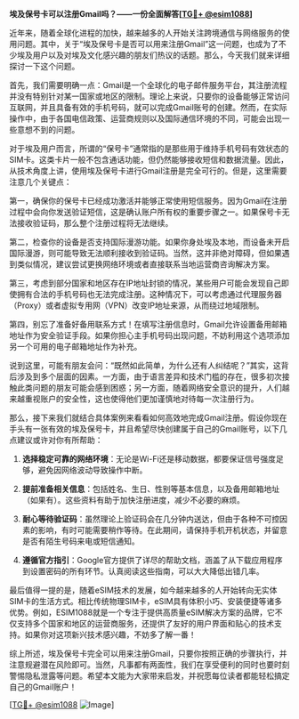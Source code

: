 **埃及保号卡可以注册Gmail吗？——一份全面解答[[TG💪+ @esim1088](https://t.me/s/esim1088)]**

近年来，随着全球化进程的加快，越来越多的人开始关注跨境通信与网络服务的使用问题。其中，关于“埃及保号卡是否可以用来注册Gmail”这一问题，也成为了不少埃及用户以及对埃及文化感兴趣的朋友们热议的话题。那么，今天我们就来详细探讨一下这个问题。

首先，我们需要明确一点：Gmail是一个全球化的电子邮件服务平台，其注册流程并没有特别针对某一国家或地区的限制。理论上来说，只要你的设备能够正常访问互联网，并且具备有效的手机号码，就可以完成Gmail账号的创建。然而，在实际操作中，由于各国电信政策、运营商规则以及国际通信环境的不同，可能会出现一些意想不到的问题。

对于埃及用户而言，所谓的“保号卡”通常指的是那些用于维持手机号码有效状态的SIM卡。这类卡片一般不包含通话功能，但仍然能够接收短信和数据流量。因此，从技术角度上讲，使用埃及保号卡进行Gmail注册是完全可行的。但是，这里需要注意几个关键点：

第一，确保你的保号卡已经成功激活并能够正常使用短信服务。因为Gmail在注册过程中会向你发送验证短信，这是确认账户所有权的重要步骤之一。如果保号卡无法接收验证码，那么整个注册过程将无法继续。

第二，检查你的设备是否支持国际漫游功能。如果你身处埃及本地，而设备未开启国际漫游，则可能导致无法顺利接收到验证码。当然，这并非绝对障碍，但如果遇到类似情况，建议尝试更换网络环境或者直接联系当地运营商咨询解决方案。

第三，考虑到部分国家和地区存在IP地址封锁的情况，某些用户可能会发现自己即使拥有合法的手机号码也无法完成注册。这种情况下，可以考虑通过代理服务器（Proxy）或者虚拟专用网（VPN）改变IP地址来源，从而绕过地域限制。

第四，别忘了准备好备用联系方式！在填写注册信息时，Gmail允许设置备用邮箱地址作为安全验证手段。如果你担心主手机号码出现问题，不妨利用这个选项添加另一个可用的电子邮箱地址作为补充。

说到这里，可能有朋友会问：“既然如此简单，为什么还有人纠结呢？”其实，这背后涉及到多个层面的因素。一方面，由于语言差异和技术门槛的存在，很多初次接触此类问题的朋友可能会感到困惑；另一方面，随着网络安全意识的提升，人们越来越重视账户的安全性，这也使得他们更加谨慎地对待每一次注册行为。

那么，接下来我们就结合具体案例来看看如何高效地完成Gmail注册。假设你现在手头有一张有效的埃及保号卡，并且希望尽快创建属于自己的Gmail账号，以下几点建议或许对你有所帮助：

1. **选择稳定可靠的网络环境**：无论是Wi-Fi还是移动数据，都要保证信号强度足够，避免因网络波动导致操作中断。

2. **提前准备相关信息**：包括姓名、生日、性别等基本信息，以及备用邮箱地址（如果有）。这些资料有助于加快注册进度，减少不必要的麻烦。

3. **耐心等待验证码**：虽然理论上验证码会在几分钟内送达，但由于各种不可控因素的影响，有时可能需要稍作等待。在此期间，请保持手机开机状态，并留意是否有陌生号码来电或短信通知。

4. **遵循官方指引**：Google官方提供了详尽的帮助文档，涵盖了从下载应用程序到设置密码的所有环节。认真阅读这些指南，可以大大降低出错几率。

最后值得一提的是，随着eSIM技术的发展，如今越来越多的人开始转向无实体SIM卡的生活方式。相比传统物理SIM卡，eSIM具有体积小巧、安装便捷等诸多优势。例如，ESIM1088就是一个专注于提供高质量eSIM解决方案的品牌，它不仅支持多个国家和地区的运营商服务，还提供了友好的用户界面和贴心的技术支持。如果你对这项新兴技术感兴趣，不妨多了解一番！

综上所述，埃及保号卡完全可以用来注册Gmail，只要你按照正确的步骤执行，并注意规避潜在风险即可。当然，凡事都有两面性，我们在享受便利的同时也要时刻警惕隐私泄露等问题。希望本文能为大家带来启发，并祝愿每位读者都能轻松搞定自己的Gmail账户！

[[TG💪+ @esim1088](https://t.me/s/esim1088) ![Image](https://i.postimg.cc/4NQfJmqS/Snipaste-2025-05-13-00-14-12.png)]